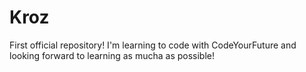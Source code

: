 # Kroz
First official repository!
I'm learning to code with CodeYourFuture and looking forward to learning as mucha as possible!
